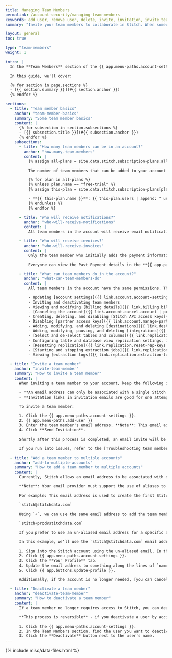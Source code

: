 ```yaml
---
title: Managing Team Members
permalink: /account-security/managing-team-members
keywords: add user, remove user, delete, invite, invitation, invite team
summary: "Invite your team members to collaborate in Stitch. When someone leaves your company, learn how to remove them from your account."

layout: general
toc: true

type: "team-members"
weight: 1

intro: |
  In the **Team Members** section of the {{ app.menu-paths.account-settings }}, you can view and manage the team members associated with your Stitch account.

  In this guide, we'll cover:

  {% for section in page.sections %}
  - [{{ section.summary }}](#{{ section.anchor }})
  {% endfor %}

sections:
  - title: "Team member basics"
    anchor: "team-member-basics"
    summary: "Some team member basics"
    content: |
      {% for subsection in section.subsections %}
      - [{{ subsection.title }}](#{{ subsection.anchor }})
      {% endfor %}
    subsections:
      - title: "How many team members can be in an account?"
        anchor: "how-many-team-members"
        content: |
          {% assign all-plans = site.data.stitch.subscription-plans.all-plans %}

          The number of team members that can be added to your account depends on the [Stitch plan]({{ site.pricing }}){:target="new"} you're using:

          {% for plan in all-plans %}
          {% unless plan.name == "free-trial" %}
          {% assign this-plan = site.data.stitch.subscription-plans[plan.name] %}

          - **{{ this-plan.name }}**: {{ this-plan.users | append: " users" }}
          {% endunless %}
          {% endfor %}

      - title: "Who will receive notifications?"
        anchor: "who-will-receive-notifications"
        content: |
          All team members in the account will receive email notifications.

      - title: "Who will receive invoices?"
        anchor: "who-will-receive-invoices"
        content: |
          Only the team member who initially adds the payment information to the account will receive a copy of the monthly invoice in their email.

          Everyone can view the Past Payment details in the **{{ app.page-names.billing }}** page, however.

      - title: "What can team members do in the account?"
        anchor: "what-can-team-members-do"
        content: |
          All team members in the account have the same permissions. This includes:

          - Updating [account settings]({{ link.account.account-settings | prepend: site.baseurl }}), including modyfing company details and notification settings
          - Inviting and deactivating team members
          - Viewing and modifying [billing details]({{ link.billing.billing-faq | prepend: site.baseurl }}), including the account's plan, payment method, and past payments
          - [Canceling the account]({{ link.account.cancel-account | prepend: site.baseurl }})
          - Creating, deleting, and disabling [Stitch API access keys]({{ link.account.manage-api-keys | prepend: site.baseurl }}) (Enterprise plans only)
          - Disabling [partner access keys]({{ link.account.manage-partner-access | prepend: site.baseurl }})
          - Adding, modifying, and deleting [destinations]({{ link.destinations.main | prepend: site.baseurl }})
          - Adding, modifying, pausing, and deleting [integrations]({{ link.integrations.main | prepend: site.baseurl }})
          - [Select and de-select tables and columns]({{ link.replication.syncing | prepend: site.baseurl }}) (when available) for replication
          - Configuring table and database view replication settings, including [Replication Methods]({{ link.replication.rep-methods | prepend: site.baseurl }}) and [Primary Keys (views only)]({{ link.replication.db-views | prepend: site.baseurl }})
          - [Resetting replication]({{ link.replication.reset-rep-keys | prepend: site.baseurl }}) for integrations and tables (when available)
          - [Starting and stopping extraction jobs]({{ link.replication.start-stop-extraction | prepend: site.baseurl }})
          - Viewing [extraction logs]({{ link.replication.extraction-logs | prepend: site.baseurl }}) and [loading reports]({{ link.replication.loading-reports | prepend: site.baseurl }})

  - title: "Invite a team member"
    anchor: "invite-team-member"
    summary: "How to invite a team member"
    content: |
      When inviting a team member to your account, keep the following in mind:

      - **An email address can only be associated with a single Stitch account**. [Try this workaround](#add-to-multiple-accounts) to use the same email address for multiple accounts.
      - **Invitation links in invitation emails are good for one attempt only.** If the login fails, try re-sending the invite.

      To invite a team member:

      1. Click the {{ app.menu-paths.account-settings }}.
      2. {{ app.menu-paths.add-user }}
      3. Enter the team member's email address. **Note**: This email address must be unique, meaning it can't be associated with an existing Stitch account.
      4. Click **Send Invitation**.

      Shortly after this process is completed, an email invite will be sent to the email address you entered.

      If you run into issues, refer to the [Troubleshooting team member invites guide]({{ link.troubleshooting.team-member-invites | prepend: site.baseurl }}).

  - title: "Add a team member to multiple accounts"
    anchor: "add-to-multiple-accounts"
    summary: "How to add a team member to multiple accounts"
    content: |
      Currently, Stitch allows an email address to be associated with only a single Stitch account. If you're one of our customers with two accounts and you want to use the same email address for both accounts, you may be able to use an email alias - also known as the `+` feature - to do so.

      **Note**: Your email provider must support the use of aliases to use this workaround.

      For example: This email address is used to create the first Stitch account, which is used for staging:

      `stitch@stitchdata.com`

      Using `+`, we can use the same email address to add the team member to the second Stitch account, which is used for production:

      `stitch+prod@stitchdata.com`

      If you prefer to use an un-aliased email address for a specific account and the email is already associated with a Stitch account, use the process outlined below to modify the account using the un-aliased email. This will then allow an invitation to be sent to the un-aliased email.

      In this example, we'll use the `stitch@stitchdata.com` email address.

      1. Sign into the Stitch account using the un-aliased email. In this example, we'd sign into the account associated with the `stitch@stitchdata.com` email address.
      2. Click {{ app.menu-paths.account-settings }}.
      3. Click the **Your Profile** tab.
      4. Update the email address to something along the lines of `name+deactivated@domain.com`. In this example, we'll update the email address to `stitch+deactivated@stitchdata.com`.
      5. Click {{ app.buttons.update-profile }}.

      Additionally, if the account is no longer needed, [you can cancel it]({{ link.account.cancel-account | prepend: site.baseurl }}).

  - title: "Deactivate a team member"
    anchor: "deactivate-team-member"
    summary: "How to deactivate a team member"
    content: |
      If a team member no longer requires access to Stitch, you can deactivate them.

      **This process is reversible** - if you deactivate a user by accident, you can simply re-add them.

      1. Click the {{ app.menu-paths.account-settings }}.
      2. In the Team Members section, find the user you want to deactivate.
      3. Click the **Deactivate** button next to the user's name.
---
```

{% include misc/data-files.html %}